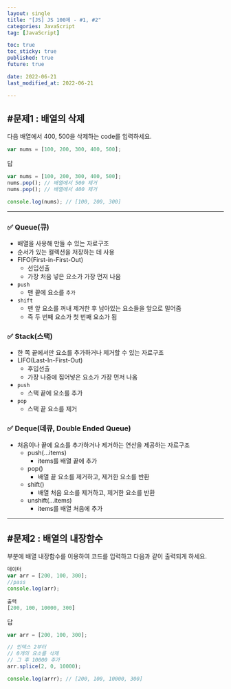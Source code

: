 ```yaml
---
layout: single
title: "[JS] JS 100제 - #1, #2"
categories: JavaScript
tag: [JavaScript]

toc: true
toc_sticky: true
published: true
future: true

date: 2022-06-21
last_modified_at: 2022-06-21

---
```


## #문제1 : 배열의 삭제  

다음 배열에서 400, 500을 삭제하는 code를 입력하세요.  

```jsx
var nums = [100, 200, 300, 400, 500];
```

답  

```jsx
var nums = [100, 200, 300, 400, 500];
nums.pop(); // 배열에서 500 제거
nums.pop(); // 배열에서 400 제거

console.log(nums); // [100, 200, 300]
```

---

### ✅ Queue(큐)  

- 배열을 사용해 만들 수 있는 자료구조
- 순서가 있는 컬렉션을 저장하는 데 사용
- FIFO(First-in-First-Out)
    - 선입선출
    - 가장 처음 넣은 요소가 가장 먼저 나옴
- `push`
    - 맨 끝에 요소를 `추가`
- `shift`
    - 맨 앞 요소를 꺼내 제거한 후 남아있는 요소들을 앞으로 밀어줌
    - 즉 두 번째 요소가 첫 번째 요소가 됨

### ✅ Stack(스택)  

- 한 쪽 끝에서만 요소를 추가하거나 제거할 수 있는 자료구조
- LIFO(Last-In-First-Out)
    - 후입선출
    - 가장 나중에 집어넣은 요소가 가장 먼저 나옴
- `push`
    - 스택 끝에 요소를 추가
- `pop`
    - 스택 끝 요소를 제거

### ✅ Deque(데큐, Double Ended Queue)  

- 처음이나 끝에 요소를 추가하거나 제거하는 연산을 제공하는 자료구조
  - push(…items)  
    - items를 배열 끝에 추가
  - pop()
    - 배열 끝 요소를 제거하고, 제거한 요소를 반환
  - shift()
    - 배열 처음 요소를 제거하고, 제거한 요소를 반환
  - unshift(…items)
    - items를 배열 처음에 추가

---

## #문제2 : 배열의 내장함수  

<pass>부분에 배열 내장함수를 이용하여 코드를 입력하고 다음과 같이 출력되게 하세요.

```jsx
데이터
var arr = [200, 100, 300];
//pass
console.log(arr);
  
출력
[200, 100, 10000, 300]
```

답  

```jsx
var arr = [200, 100, 300];

// 인덱스 2부터
// 0개의 요소를 삭제
// 그 후 10000 추가
arr.splice(2, 0, 10000);

console.log(arrr); // [200, 100, 10000, 300]
```

